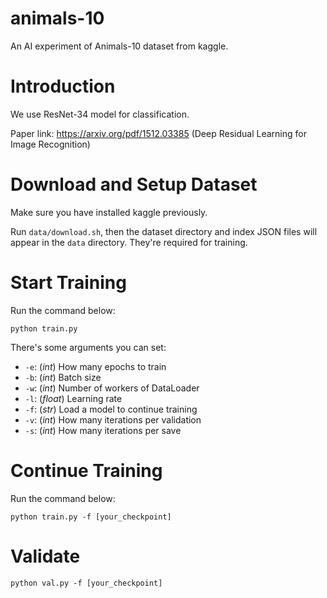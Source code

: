 # animals-10

An AI experiment of Animals-10 dataset from kaggle.

# Introduction

We use ResNet-34 model for classification.

Paper link: https://arxiv.org/pdf/1512.03385 (Deep Residual Learning for Image Recognition)

# Download and Setup Dataset

Make sure you have installed kaggle previously.

Run `data/download.sh`, then the dataset directory and index JSON files will appear in the `data` directory.
They're required for training.

# Start Training

Run the command below:
~~~
python train.py
~~~

There's some arguments you can set:
- `-e`: (_int_) How many epochs to train
- `-b`: (_int_) Batch size
- `-w`: (_int_) Number of workers of DataLoader
- `-l`: (_float_) Learning rate
- `-f`: (_str_) Load a model to continue training
- `-v`: (_int_) How many iterations per validation
- `-s`: (_int_) How many iterations per save

# Continue Training

Run the command below:
~~~
python train.py -f [your_checkpoint]
~~~

# Validate
~~~
python val.py -f [your_checkpoint]
~~~
